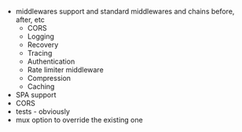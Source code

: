 - middlewares support and standard middlewares and chains before, after, etc
    - CORS
    - Logging
    - Recovery
    - Tracing
    - Authentication
    - Rate limiter middleware
    - Compression
    - Caching
- SPA support
- CORS
- tests - obviously
- mux option to override the existing one